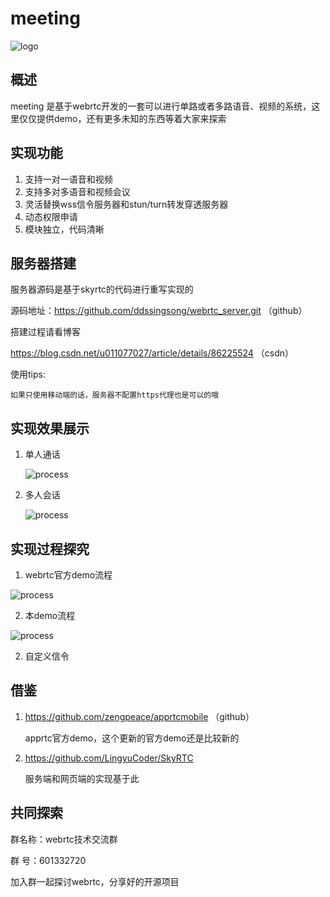 # meeting  
![logo](https://github.com/ddssingsong/webrtc_android/blob/master/image/logo.png)



## 概述

meeting 是基于webrtc开发的一套可以进行单路或者多路语音、视频的系统，这里仅仅提供demo，还有更多未知的东西等着大家来探索



## 实现功能

1. 支持一对一语音和视频
2. 支持多对多语音和视频会议
3. 灵活替换wss信令服务器和stun/turn转发穿透服务器
4. 动态权限申请
5. 模块独立，代码清晰



## 服务器搭建

服务器源码是基于skyrtc的代码进行重写实现的

源码地址：https://github.com/ddssingsong/webrtc_server.git  （github）

搭建过程请看博客

https://blog.csdn.net/u011077027/article/details/86225524  （csdn）

使用tips:

```
如果只使用移动端的话，服务器不配置https代理也是可以的哦
```





## 实现效果展示

1. 单人通话

   ![process](https://github.com/ddssingsong/webrtc_android/blob/master/image/image3.png)



2. 多人会话

   ![process](https://github.com/ddssingsong/webrtc_android/blob/master/image/image4.png)



## 实现过程探究

1. webrtc官方demo流程

![process](https://github.com/ddssingsong/webrtc_android/blob/master/image/image1.png)

2. 本demo流程

![process](https://github.com/ddssingsong/webrtc_android/blob/master/image/image2.png)

2. 自定义信令



#### 



## 借鉴

1. https://github.com/zengpeace/apprtcmobile （github）

   apprtc官方demo，这个更新的官方demo还是比较新的

2. https://github.com/LingyuCoder/SkyRTC

   服务端和网页端的实现基于此



## 共同探索

群名称：webrtc技术交流群

群   号：601332720

加入群一起探讨webrtc，分享好的开源项目

















